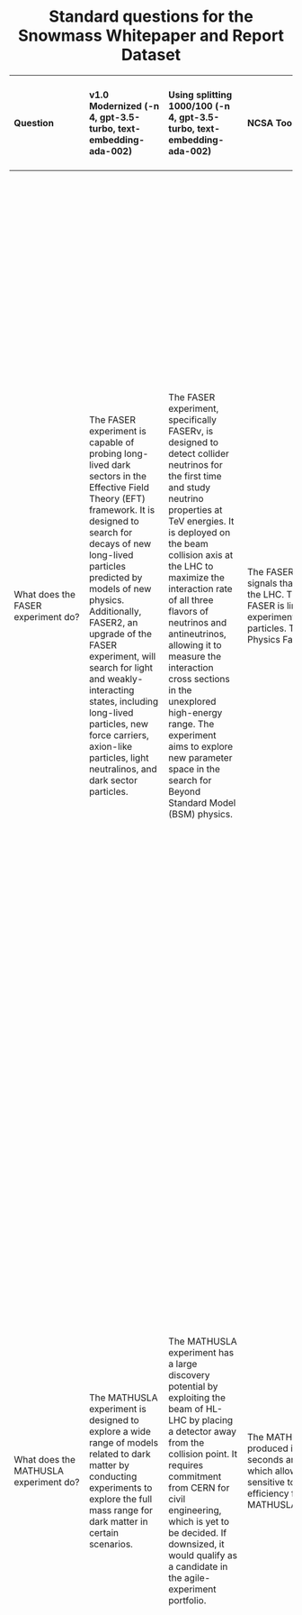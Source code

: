 # <center>Standard questions for the Snowmass Whitepaper and Report Dataset</center>
|Question|v1.0 Modernized (-n 4, gpt-3.5-turbo, text-embedding-ada-002)|Using splitting 1000/100 (-n 4, gpt-3.5-turbo, text-embedding-ada-002)|NCSA Tool using GPT 3.5|Using GPT-4-turbo (-n 4, gpt-4-turbo-preview, text-embedding-ada-002)|Using splitting large text embedding (-n 7, gpt-4-turbo-preview, text-embedding-3-large)|
|:---|:---|:---|:---|:---|:---|
|What does the FASER experiment do?|The FASER experiment is capable of probing long-lived dark sectors in the Effective Field Theory (EFT) framework. It is designed to search for decays of new long-lived particles predicted by models of new physics. Additionally, FASER2, an upgrade of the FASER experiment, will search for light and weakly-interacting states, including long-lived particles, new force carriers, axion-like particles, light neutralinos, and dark sector particles.|The FASER experiment, specifically FASERν, is designed to detect collider neutrinos for the first time and study neutrino properties at TeV energies. It is deployed on the beam collision axis at the LHC to maximize the interaction rate of all three flavors of neutrinos and antineutrinos, allowing it to measure the interaction cross sections in the unexplored high-energy range. The experiment aims to explore new parameter space in the search for Beyond Standard Model (BSM) physics.|The FASER (ForwArd Search ExpeRiment) experiment is designed to explore the forward region of the Large Hadron Collider (LHC) and search for new physics signals that can be uniquely probed in that region. It aims to detect long-lived particles (LLPs) that may be produced in high-energy proton-proton collisions at the LHC. The FASER experiment is already set to probe new parameter space in the search for Beyond the Standard Model (BSM) physics, but the overall size of FASER is limited by the available space underground. Therefore, an enlarged detector called FASER2 has been proposed to improve the sensitivity and reach of the experiment. FASER2 will have a larger decay volume and improved capabilities to study LLPs and neutrinos, as well as search for dark matter and other new particles. The detector design for FASER2 is a work in progress, and the current status of the experiment is described in Chapter 3 of the document 'The Forward Physics Facility at the High-Luminosity LHC'|The FASER experiment is designed to probe long-lived dark sectors within an Effective Field Theory (EFT) framework. It focuses on investigating fermion portal four-fermion interactions of the vector and axial-vector forms. FASER2, an upgrade of the FASER experiment, incorporates a magnetized spectrometer and tracking detector to search for decays of new long-lived particles predicted by models of new physics. This upgrade aims to significantly increase the sensitivity to light and weakly-interacting states, including long-lived particles, new force carriers, axion-like particles, light neutralinos, and dark sector particles, enhancing the experiment's ability to detect phenomena with a relatively small cross section.|The FASER experiment is designed to search for light and weakly-interacting particles, including long-lived particles, new force carriers, axion-like particles, light neutralinos, and dark sector particles. It utilizes a magnetic spectrometer and tracker to increase sensitivity significantly beyond previous experiments. FASER is located in the line-of-sight, 480 meters downstream from the ATLAS interaction point at the LHC, in an unused service tunnel. The experiment benefits from the LHC magnets, which sweep away charged particle backgrounds, allowing for a low radiation environment in the experimental area. FASER aims to detect long-lived particles, such as dark photons, that are produced at the primary ATLAS interaction point with high rapidity and then decay within the FASER detector to, for example, lepton pairs. This experiment is part of a broader class of new LHC experiments proposed to search for new dark-sector or long-lived states far from the primary interaction points.|
|What does the MATHUSLA experiment do?|The MATHUSLA experiment is designed to explore a wide range of models related to dark matter by conducting experiments to explore the full mass range for dark matter in certain scenarios.|The MATHUSLA experiment has a large discovery potential by exploiting the beam of HL-LHC by placing a detector away from the collision point. It requires commitment from CERN for civil engineering, which is yet to be decided. If downsized, it would qualify as a candidate in the agile-experiment portfolio.|The MATHUSLA (MAssive Timing Hodoscope for Ultra-Stable neutraL pArticles) experiment is designed to detect long-lived particles(LLPs) that may be produced in high-energy proton-proton collisions at the Large Hadron Collider (LHC). It aims to study LLPs that have lifetimes in the range of nanoseconds to seconds and travel a significant distance before decaying. MATHUSLA consists of a large, surface-level detector located above the ATLAS or CMS experiments, which allows it to capture LLPs that escape the main detectors. The experiment focuses on LLPs that are weakly interacting and have low backgrounds, making it sensitive to a wide range of new physics scenarios beyond the Standard Model. The MATHUSLA detector is designed to have excellent timing resolution and high efficiency for detecting LLPs, and it can provide complementary information to the main LHC experiments. The current status and future prospects of the MATHUSLA experiment are described in the document 'An Update to the Letter of Intent for MATHUSLA: Search for Long-Lived Particles at the HL-LHC'|The MATHUSLA experiment (MAssive Timing Hodoscope for Ultra-Stable neutraL pArticles) is designed to detect long-lived particles that might be produced at the Large Hadron Collider (LHC). These particles, if they exist, could be candidates for dark matter or could provide insights into other new physics beyond the Standard Model of particle physics. The experiment aims to complement other LHC experiments by searching for particles that escape detection by traditional methods, due to their long lifetimes and the fact that they decay far from the collision point. MATHUSLA would be able to detect these decays through a large surface detector placed at a significant distance from the LHC beamline, allowing it to observe particles that travel a considerable distance before decaying. This approach opens up the possibility of exploring new physics scenarios and could help address some of the outstanding questions in particle physics, such as the nature of dark matter.|The MATHUSLA experiment is a proposed large-scale detector designed to be situated at CERN near the CMS detector. Its primary function is to detect and reconstruct the decay of neutral Long-Lived Particles (LLPs) that are produced in High-Luminosity Large Hadron Collider (HL-LHC) collisions at CMS. These particles are characterized by their ability to travel significant distances before decaying, and MATHUSLA aims to observe these decays as displaced vertices (DV) in a near-zero-background environment. This capability is crucial for probing unexplored parameter spaces and could potentially lead to the discovery of new physics phenomena by detecting ultra long-lived neutral weakly interacting particles with proper lifetimes ranging significantly, covering lifetimes from the early Universe to the Big Bang Nucleosynthesis era. The experiment is designed with an array of 81 identical modules, each filled with layers of scintillating planes, to detect these rare particle decays effectively.|
|What does the ATLAS experiment do?|The ATLAS experiment is a particle physics experiment at the Large Hadron Collider (LHC) at CERN. It is designed to explore a wide range of physics, including the search for the Higgs boson, extra dimensions, and other new phenomena. The experiment aims to understand the fundamental particles and forces that make up the universe.|The ATLAS experiment at the LHC is a general-purpose detector that searches for physics beyond the Standard Model. It is a nearly hermetic detector around the interaction point, designed to handle the high proton-proton collision rate produced by the LHC. The ATLAS experiment aims to explore various physics processes from different angles and energies, including the search for new particles and phenomena that could provide insights into fundamental questions about the universe.|The ATLAS (A Toroidal LHC ApparatuS) experiment is one of the major experiments at the Large Hadron Collider (LHC). Its primary goal is to study the fundamental particles and forces that make up the universe. ATLAS is designed to detect and measure the properties of particles produced in high-energy proton-proton collisions at the LHC. It consists of various sub-detectors, including a tracking detector, calorimeters, and a muon spectrometer, which work together to reconstruct and identify particles. The ATLAS experiment has made significant contributions to the discovery of the Higgs boson in 2012 [1] (https://uiuc-chatbot.s3.us-east-1.amazonaws.com/courses/Snowmass/2101.08320v1.The_LHC_Olympics_2020__A_Community_Challenge_for_Anomaly_Detection_in_High_Energy_Physics.pdf?X-Amz-Algorithm=AWS4-HMAC-SHA256&X-Amz-Content-Sha256=UNSIGNED-PAYLOAD&X-Amz-Credential=AKIAUCD3K6ETL7TF7F5Q%2F20240226%2Fus-east-1%2Fs3%2Faws4_request&X-Amz-Date=20240226T174454Z&X-Amz-Expires=3600&X-Amz-Signature=1524803f8fcc4658614cf653eaaa0bcd36646e274f3572ffc11bae90f1122fd0&X-Amz-SignedHeaders=host&response-content-disposition=inline&response-content-type=application%2Fpdf&x-id=GetObject). It continues to explore a wide range of physics topics, including the search for new particles, the study of the properties of the Higgs boson, and the investigation of phenomena beyond the Standard Model of particle physics. Relevant Sources: [Observation of a new particle in the search for the Standard Model Higgs boson with the ATLAS detector at the LHC](#1: 1207.7214)|The ATLAS experiment is one of the major experiments at the CERN Large Hadron Collider (LHC). It is designed to explore a wide range of physics questions, aiming to improve our understanding of the fundamental particles and forces that shape our universe. The ATLAS detector is a multi-purpose particle physics apparatus that captures and measures particles produced by proton-proton collisions within the LHC. Some of its primary goals include:<br><br>1. **Search for the Higgs boson**: ATLAS played a crucial role in the discovery of the Higgs boson in 2012, a particle that is associated with the mechanism that gives mass to elementary particles.<br><br>2. **Investigate the properties of the Higgs boson**: Following its discovery, ATLAS continues to study the Higgs boson's properties in detail, such as its interactions with other particles and its role in the universe.<br><br>3. **Search for signs of new physics**: This includes looking for evidence of supersymmetry (SUSY), extra dimensions, and other phenomena that go beyond the Standard Model of particle physics.<br><br>4. **Study the fundamental forces**: ATLAS examines the interactions between particles to understand better the forces that govern them, including the strong and weak nuclear forces and electroweak symmetry breaking.<br><br>5. **Understand the behavior of the early universe**: By recreating conditions similar to those just after the Big Bang, ATLAS can provide insights into the early universe's state and the formation of its fundamental structures.<br><br>The ATLAS experiment is a collaborative effort involving thousands of scientists from around the world, utilizing one of the most complex and sophisticated scientific instruments ever built to push the boundaries of human knowledge about the universe.|The ATLAS experiment is one of the two large general-purpose particle physics detectors at the Large Hadron Collider (LHC) at CERN. It is designed to explore a wide range of physics questions, including the search for the Higgs boson, the study of properties of the newly discovered Higgs particle, and the search for other new particles that could provide evidence for theories beyond the Standard Model, such as supersymmetry or extra dimensions. ATLAS also investigates the properties of the fundamental forces and particles at the highest energy levels ever created in a laboratory setting.<br><br>The experiment involves colliding protons at very high energies and analyzing the particles produced in these collisions. ATLAS is equipped with a complex array of detectors that can track and identify a wide variety of particles, including photons, electrons, muons, and hadrons. This allows scientists to reconstruct the events that occur during collisions and to search for signs of new physics phenomena.<br><br>ATLAS, along with CMS (the Compact Muon Solenoid experiment), played a crucial role in the discovery of the Higgs boson in 2012, a fundamental particle associated with the mechanism that gives mass to other particles. The experiment continues to perform precision measurements of the Higgs boson's properties and to search for direct evidence of new particles, quantum imprints of new phenomena, and to contribute to our understanding of dark matter.|
|What does the CMS experiment do?|The CMS experiment is a collaboration of physicists, graduate students, engineers, technicians, and computer scientists from various universities and institutes. They work on the CMS Experiment at the Large Hadron Collider (LHC). The CMS experiment has released research-quality data, including collision data and simulated data, for analysis. They have been involved in significant discoveries in high-energy physics, such as the discovery of the Higgs boson in 2012. Additionally, they have training programs to engage and educate new collaborators, including undergraduate students.|The CMS experiment, located at the Large Hadron Collider (LHC) at CERN, is involved in high-energy physics research. It has made significant contributions, including the discovery of the Higgs boson in 2012. The CMS experiment focuses on studying particle interactions, measuring properties of particles like the Higgs boson, and exploring new physics beyond the Standard Model.|The CMS (Compact Muon Solenoid) experiment is one of the major experiments at the Large Hadron Collider (LHC). Its primary goal is to study the fundamental particles and forces that make up the universe. CMS is designed to detect and measure the properties of particles produced in high-energy proton-proton collisions at the LHC. It consists of various sub-detectors, including a tracking detector, calorimeters, and a muon spectrometer, which work together to reconstruct and identify particles. The CMS experiment has made significant contributions to the discovery of the Higgs boson in 2012 1. It continues to explore a wide range of physics topics, including the search for new particles, the study of the properties of the Higgs boson, and the investigation of phenomena beyond the Standard Model of particle physics.|The CMS (Compact Muon Solenoid) Experiment is a large-scale physics project located at the Large Hadron Collider (LHC) at CERN (European Organization for Nuclear Research). It is one of the major experiments at the LHC, designed to investigate a wide range of physics phenomena, including the search for the Higgs boson, which was successfully discovered in 2012 in collaboration with another LHC experiment, ATLAS. The CMS Experiment aims to explore the fundamental structure of the universe by studying the properties of particles that are produced when protons collide at very high energies within the LHC. It examines the results of these collisions for evidence of new particles and to test theories of particle physics, including the Standard Model and beyond. The CMS detector is a general-purpose detector, equipped to measure the energy and momentum of photons, electrons, muons, and other particles with high precision, enabling a broad physics program that covers topics such as the Higgs boson, dark matter, extra dimensions, and the properties of the quark-gluon plasma.|The CMS (Compact Muon Solenoid) experiment is one of the major research projects operating at the Large Hadron Collider (LHC) at CERN. It is designed to investigate a wide range of physics phenomena, including the search for the Higgs boson, studies of the properties of the Higgs boson, searches for evidence of new particles beyond the Standard Model, and measurements that test the limits of the Standard Model of particle physics. The CMS experiment does this by colliding protons at very high energies and analyzing the particles produced in these collisions.<br><br>The CMS detector is a general-purpose detector that has various components designed to measure the energy and momentum of photons, electrons, muons, and other particles produced in the collisions. It uses a large solenoid magnet to bend the paths of charged particles, allowing their momenta to be measured accurately. The experiment is also involved in more specific studies, such as testing the universality of electron and muon interactions in loop decays of the b quark and hadron spectroscopy.<br><br>CMS has released research-quality data for public use, which includes both actual collision data and simulated data corresponding to these collisions. This open data initiative allows for a broader scientific community to engage in the analysis and potentially contribute to new discoveries.<br><br>Additionally, CMS is part of efforts to explore fundamental questions such as the nature of dark matter, the reasons behind the Higgs boson's properties, and the search for direct evidence of new particles that could indicate physics beyond the Standard Model. The experiment operates in conjunction with other projects and experiments, like ATLAS, to provide a comprehensive understanding of high-energy physics phenomena.|
|What does the LHCb experiment do?|The LHCb experiment is a single-arm forward spectrometer at the Large Hadron Collider designed to study the properties of particles containing b and c quarks. It focuses on decays of bottom and charm quarks, as well as tau leptons. The experiment is competitive with general-purpose detectors for some new particle searches, particularly for Higgs decays into long-lived particles.|The LHCb experiment is optimized for flavor physics and focuses on studying the production and properties of b and c quarks. It aims to explore rare hyperon decays, matter-antimatter asymmetries in the charm sector, pentaquarks, hidden sector particles, anomalous B meson decays, and more. Additionally, LHCb provides complementary information to other experiments like ATLAS and CMS in studying key electroweak parameters and searching for heavy Majorana neutrinos and W lepton flavor-violating decays. The experiment has implemented a software trigger for real-time data processing, allowing for adjustments to the triggering algorithm and increased efficiency for hadronic channels.|The LHCb (Large Hadron Collider beauty) experiment is one of the major experiments at the Large Hadron Collider (LHC). Its primary focus is the study of particles containing the beauty (b) quark, also known as the bottom quark. LHCb is designed to investigate the physics of CP violation and rare decays of particles containing b quarks, which can provide insights into the nature of matter-antimatter asymmetry in the universe. The experiment aims to measure the properties of these particles with high precision and search for new physics phenomena beyond the Standard Model. LHCb has a unique forward geometry, allowing it to detect particles produced in the forward direction, which is particularly advantageous for studying the decays of short-lived strange particles and measuring rare decays into opposite-sign muon pairs. The experiment has made significant contributions to the study of CP violation and the measurement of rare decays. It continues to explore a wide range of physics topics, including the search for new particles and the study of the properties of the Higgs boson.|The LHCb experiment is a single-arm forward spectrometer located at the Large Hadron Collider (LHC). It is specifically designed to study the properties of particles that contain bottom (b) and charm (c) quarks. Unlike lepton colliders, hadron colliders like the LHC generate a vast number of elementary particles with each collision, including bb pairs with a significant cross-section. Despite its smaller luminosity and detector coverage compared to other experiments at the LHC, LHCb's unique design allows it to effectively cover particles produced at small angles to the beam. This capability makes it competitive with general-purpose detectors for certain types of new particle searches, especially for Higgs decays into long-lived particles.<br><br>LHCb, along with experiments like Belle II, focuses on the decays of bottom and charm quarks, as well as tau leptons. The experiment operates in a high-rate, broad-spectrum production environment of proton-proton collisions, which complements the clean, controlled environment of electron-positron collisions studied in experiments like Belle II. This setup enables LHCb to probe Standard Model predictions for quark behavior and lepton physics with unprecedented precision. It also allows for the exploration of new physics paradigms, including leptoquark searches and the study of electroweak parameters, heavy Majorana neutrinos, and lepton flavor-violating decays.<br><br>A notable innovation in the LHCb upgrade is the implementation of a software trigger that processes data in real-time, as opposed to relying on a simple first-level filtering scheme based on hardware thresholds. This advanced triggering strategy enhances the experiment's ability to adjust its data collection parameters dynamically, significantly improving its efficiency and effectiveness in capturing relevant data for its research objectives.|The LHCb (Large Hadron Collider beauty) experiment is a specialized project operating at the Large Hadron Collider (LHC) at CERN. It is optimized for flavor physics, particularly focusing on the study of particles containing bottom (b) and charm (c) quarks. The main goals of the LHCb experiment include:<br><br>1. **Exploring the Matter-Antimatter Asymmetry:** LHCb investigates the differences between matter and antimatter, contributing to our understanding of why the universe is made predominantly of matter.<br><br>2. **Studying Rare Processes:** The experiment is designed to explore extremely rare processes involving b and c hadrons. This includes studying rare decays and searching for new particles or phenomena beyond the Standard Model of particle physics.<br><br>3. **Precision Measurements:** LHCb performs precision measurements of CP violation and rare decays of b and c hadrons. These measurements can provide hints of new physics through deviations from the Standard Model predictions.<br><br>4. **Probing the Quark Structure of Matter:** By studying the decays and interactions of b and c hadrons, LHCb provides insights into the strong force that binds quarks together inside hadrons.<br><br>5. **Searching for New Particles:** The experiment searches for exotic particles such as pentaquarks, hidden sector particles, and potential new states of matter.<br><br>LHCb benefits from the high production cross-sections of b and c quarks in proton-proton collisions at the LHC, allowing it to collect large samples of these particles. Its unique design, optimized for detecting particles produced at small angles to the beam, enables it to perform measurements that are complementary to those of the general-purpose detectors at the LHC. The experiment uses a variety of sophisticated detection technologies to identify and measure the properties of particles, including a vertex locator for precise tracking, ring imaging Cherenkov detectors for particle identification, and calorimeters and muon stations for measuring particle energies and types.<br><br>In summary, the LHCb experiment plays a crucial role in testing the Standard Model's predictions, searching for new physics phenomena, and enhancing our understanding of the fundamental forces and particles that constitute the universe.|
|What does the CODEX-b experiment do?|The CODEX-b experiment is designed to study long-lived particles (LLPs) using proven technology in a relatively compact and affordable manner. It aims to have competitive sensitivity to a wide range of Beyond the Standard Model (BSM) LLP scenarios, with zero background environment and the ability to tag events of interest within the existing experimental location at LHCb. The experiment fills a particular role in the ecosystem of experiments dedicated to studying LLPs at the LHC.|I don't have information on the CODEX-b experiment.|The provided documents do not contain information about the CODEX-b experiment.|The CODEX-b experiment is designed to study long-lived particles (LLPs) by exploiting the production cross section and luminosity delivered by the Large Hadron Collider (LHC) over the next two decades. It aims to fill a unique role in the experimental landscape by being relatively compact, affordable, and capable of being implemented using proven technology. The core advantages of CODEX-b include:<br><br>1. Competitive sensitivity to a wide range of Beyond the Standard Model (BSM) LLP scenarios, either exceeding or complementing the sensitivity of existing or proposed detectors.<br>2. A zero background environment, which enhances its ability to detect LLP events without interference from other signals.<br>3. An accessible experimental location with many of the necessary services already in place, making it easier and more cost-effective to implement.<br>4. The ability to tag events of interest within the existing LHCb data stream, which allows for a more efficient identification and analysis of potential LLP events.<br><br>By integrating the CODEX-β readout into the LHCb data stream, the experiment will validate its data acquisition model and demonstrate its scalability to the full detector. This integration also enables the tagging of events of interest in the LHCb detector, further enhancing its research capabilities.|The CODEX-b experiment is designed to explore a wide range of Beyond the Standard Model (BSM) scenarios involving long-lived particles (LLPs). It aims to achieve this by leveraging its competitive sensitivity to detect these particles, which may not be observable with existing or proposed detectors. The experiment benefits from a zero-background environment and is situated in an accessible location where many necessary services are already in place. Additionally, CODEX-b has the capability to tag events of interest within the existing LHCb experiment framework, enabling joint searches between both experiments. The design includes a 2 m × 2 m × 2 m demonstrator detector, CODEX-β, which will be equipped with Resistive Plate Chambers (RPCs) to detect the passage of particles. This setup allows CODEX-b to provide valuable insights into the physics of LLPs, complementing the broader efforts to understand the fundamental constituents of the universe and their interactions.|
|What is the HL-LHC?|The HL-LHC stands for High-Luminosity Large Hadron Collider. It is a future upgrade of the Large Hadron Collider (LHC) at CERN. The HL-LHC aims to increase the luminosity of the LHC, allowing for more collisions and more precise measurements in particle physics research.|The HL-LHC stands for High-Luminosity Large Hadron Collider. It is the next phase of the Large Hadron Collider (LHC) that will commence in 2029. The HL-LHC will dramatically increase the rate of particle collisions that can occur, allowing for more precise measurements of the properties of the Higgs Boson, probing the boundaries of the Standard Model further, and possibly observing new physics or pointing towards new discoveries. Upgraded detectors, advanced software, and computing technologies, including artificial intelligence and machine learning, will be utilized to handle the increased data and detect rare events more efficiently.|The HL-LHC stands for the High-Luminosity Large Hadron Collider. It is an upgrade of the existing Large Hadron Collider (LHC) at CERN. The HL-LHC project aims to increase the luminosity of the LHC by a factor of 10, which will allow for more precise measurements of known particles and the potential discovery of new particles or phenomena. The upgrade involves several technical improvements, including the installation of new magnets, upgrades to the accelerator and detector systems, and improvements in the data acquisition and analysis capabilities. The HL-LHC is expected to start operations in the late 2020s and will continue to push the boundaries of particle physics research. |The HL-LHC, or High-Luminosity Large Hadron Collider, is an upgrade to the current Large Hadron Collider (LHC) at CERN. Its primary goal is to increase the number of collisions by a factor of 10 beyond the LHC's original design. This increase in luminosity will allow for more precise measurements and the potential to observe rare processes that occur beyond the Standard Model of particle physics. The HL-LHC aims to extend direct searches for new elementary particles, measure the couplings of the Higgs boson with high precision, demonstrate the presence of Higgs boson self-coupling, measure the couplings of the top quark with high sensitivity to new physics, and enhance our overall understanding of fundamental physics.|The HL-LHC, or High-Luminosity Large Hadron Collider, is an upgrade to the existing Large Hadron Collider (LHC) at CERN. Officially approved by the CERN council in June 2016, this project aims to significantly extend the capabilities of the LHC, allowing for more detailed exploration of fundamental physics. The upgrade involves improvements to the accelerator and detectors, enabling the collider to achieve higher luminosities—a measure of the number of particle collisions per second. This is achieved through techniques such as luminosity leveling (β*-leveling) to maximize integrated luminosity while extending beam lifetimes. The goal is to accumulate 3000 to 4000 fb^(-1) of data over about ten years, enhancing the sensitivity to additional gauge bosons and fermions, as well as allowing for more precise measurements of the Higgs boson's properties. The HL-LHC project also includes the construction of upgraded detectors (CMS, ATLAS) and new Interaction Regions (IR) designed to support a tenfold increase in the luminosity delivered to the detectors. The United States government is contributing over $750 million to this upgrade, which aims to probe the boundaries of the Standard Model further, measure the properties of the Higgs boson more precisely, and potentially observe new physics or direct future discoveries.|
|How good is the muon collide at measuring Higgs couplings? How about FCCee?|A muon collider is good at measuring Higgs couplings, but FCC-ee is even better due to its ability to provide the highest luminosities at lower center-of-mass energies, enabling very precise measurements including Higgs couplings determinations at the subpercent level.|The muon collider at √s = 125 GeV is not yet competitive in precision and indirect sensitivity to new physics for measuring Higgs couplings. On the other hand, the FCC-ee program is the only program leading to precision consistently smaller than 1% for all couplings to gauge bosons and fermions, as well as for the Higgs boson total width, and to a precision of a few percent for the Higgs self-coupling.|The muon collider and FCC-ee both have their strengths when it comes to measuring Higgs couplings. The muon collider has the advantage of a much larger cross section for s-channel Higgs boson production compared to FCC-ee. This means that the muon collider can produce a larger number of Higgs bosons, allowing for more precise measurements of the Higgs couplings. In particular, the muon collider can provide an exquisite precision of 0.1 MeV for the Higgs boson mass and a precision of 0.25 MeV for the Higgs boson total width<br><br>On the other hand, FCC-ee is an excellent low-energy e+e Higgs factory. It can measure the total width of the Higgs boson with a precision of 1.2%, which is the best precision on the market. FCC-ee also provides a 3% sensitivity to the Higgs self-coupling, which can be determined from the precise measurement of the single-Higgs production cross section as a function of s [1]<br><br>In summary, the muon collider is better suited for measuring the Higgs couplings due to its larger cross section for Higgs boson production. However, FCC-ee is still an excellent Higgs factory and can provide precise measurements of the Higgs couplings, especially the total width and the self-coupling.<br>Relevant Sources: 1. [1. 1906.02693v1.FCC_ee__Your_Questions_Answered.pdf, page: 20]|The muon collider, particularly at a center-of-mass energy of 10 TeV, is envisioned to enable a comprehensive physics portfolio that includes ultimate measurements in the Higgs sector. This implies that a muon collider would be highly effective at measuring Higgs couplings, especially due to its high energy levels which facilitate precise measurements and a broad search program. The ability to precisely measure the coupling of the Higgs boson to itself is highlighted as a significant advantage, providing insights into the shape of the Higgs potential and the behavior of the electroweak phase transition.<br><br>On the other hand, the FCC-ee (Future Circular Collider-electron-positron) is designed to operate at lower center-of-mass energies but with the highest luminosities, creating a unique opportunity for a very rich set of fundamental measurements, including determinations of Higgs couplings at the subpercent level. The FCC-ee's capability to indirectly discover new particles coupling to the Higgs and/or electroweak bosons up to significant scales further underscores its precision and potential for groundbreaking measurements in the Higgs sector.<br><br>In summary, both the muon collider and the FCC-ee are highly capable of measuring Higgs couplings, but they do so in complementary energy regimes. The muon collider excels with its high energy, enabling comprehensive and ultimate measurements, while the FCC-ee leverages its high luminosity at lower energies to achieve precise measurements of Higgs couplings at the subpercent level, along with a broad spectrum of fundamental measurements and searches for new physics.|The muon collider, especially at energies around 10 TeV, is projected to significantly improve the precision of Higgs couplings measurements compared to the High-Luminosity Large Hadron Collider (HL-LHC). It is expected to achieve subpercent precision for the couplings to vector bosons Z, W, reaching the permille level at 10 TeV. This represents a substantial advancement in the precision of Higgs couplings measurements, offering insights well beyond the capabilities of a 100 TeV proton collider. The muon collider's ability to make differential measurements allows for unprecedented assessments of multi-Higgs production, thereby enabling better than 10% precision in determining the Higgs trilinear and even quartic couplings.<br><br>On the other hand, the FCC-ee (Future Circular Collider-electron-positron) is also aimed at achieving permille level precision in Higgs couplings measurements, operating typically at hundreds of GeV energies to exploit the Higgs-strahlung production mechanism (e+e− → HZ). The FCC-ee is designed to complement the precision measurements of the Higgs boson's properties, including its couplings, mass, and width, with a high degree of accuracy, potentially offering precision at the few percent levels for certain measurements.<br><br>In summary, both the muon collider and the FCC-ee are expected to significantly enhance the precision of Higgs couplings measurements, with the muon collider offering exceptional capabilities at higher energies and the FCC-ee providing high precision at lower energies through different production mechanisms.|
|How well will do on HH in Run 3? How about HL-LHC? Will any future collide do better?|Based on the provided context, it is mentioned that the High-Luminosity LHC (HL-LHC) will dramatically expand the physics reach for Higgs physics. This expansion includes an increase in precision for most of the Higgs boson couplings measurements. Therefore, it is expected that HL-LHC will perform well in studying Higgs boson pairs (HH).<br><br>As for Run 3 of the LHC, the context does not specifically mention the performance of HH studies in Run 3. However, it does mention that the LHC Run 3 will have nominal expectations for certain types of collisions and detector upgrades that will benefit the program. Therefore, while the details on HH studies in Run 3 are not explicitly provided, the upgrades and increased luminosity may also contribute to advancements in Higgs physics.<br><br>Regarding future colliders, the context does not mention any specific information about colliders beyond the HL-LHC. Therefore, it is not possible to determine if any future collider will perform better in studying HH compared to the HL-LHC.|In Run 3, it is expected that double Higgs production will not be observed, but it may be possible to set an upper limit on the di-Higgs production cross-section closer to the Standard Model value. The Higgs self-coupling measurement is out of reach for Run 3. <br><br>In the HL-LHC phase, which is scheduled to start in 2029, there will be a significant increase in integrated luminosity, allowing for the study of phenomena that have been elusive due to their small rates. The HL-LHC program is expected to provide unprecedented data sets that could lead to direct discoveries and potentially revolutionize our understanding of nature.<br><br>Future colliders beyond the HL-LHC are not discussed in the provided context, so it is not possible to determine if any future collider will perform better in terms of studying double Higgs production and Higgs self-couplings.|Based on the provided documents, the sensitivity to Higgs boson (HH) production and measurements is expected to improve in Run 3 of the LHC and the High-Luminosity LHC (HL-LHC) [2, 11]. The HL-LHC is projected to dramatically expand the physics reach for Higgs physics, with estimates of achieving 2-4% precision on the couplings to W, Z, and third-generation fermions [2]. However, it is important to note that the couplings to first and second-generation fermions will still largely not be accessible, and the self-coupling of the Higgs boson will only be probed with approximately 50% precision [2].<br>In terms of future colliders, the FCC-ee (Future Circular Collider-electron-positron) is expected to provide a high-precision measurement of the Higgs boson couplings, particularly to the Z boson [1] The ILC (International Linear Collider) and CLIC (Compact Linear Collider) are also proposed linear colliders that aim to improve the precision of Higgs boson couplings [1] These linear colliders are expected to be more effective at higher energies, while circular colliders like the FCC-ee are more efficient at lower energies [1]<br>Overall, while the HL-LHC and future colliders like the FCC-ee, ILC, and CLIC are expected to improve the precision of Higgs boson measurements, each collider has its own strengths and limitations in terms of energy range and measurement capabilities. It is important to consider the specific physics goals and requirements when evaluating the performance of each collider for HH production and measurements.<br>Relevant Sources: 1. [Physics Brieng Book: Input for the European Strategy for Particle Physics Update 2020](#1) 2. [The High-Energy LHC (HE-LHC)](#3)|The provided context does not offer specific predictions or performance metrics for Higgs boson pair (HH) production or analysis during LHC Run 3 or the High-Luminosity LHC (HL-LHC) phase. However, it does mention that the HL-LHC will "dramatically expand the physics reach for Higgs physics" and that with an integrated luminosity of 3 ab−1 and pp collisions at √s = 14 TeV, it will allow for "precise measurements of Higgs" among other studies. This suggests that the HL-LHC will significantly improve the study of Higgs boson pairs compared to previous runs, due to the increased dataset and the enhanced capabilities of the upgraded detectors.<br><br>For Run 3, while specific details on HH production are not provided, the nominal expectations for the LHC Run 3 include significant amounts of Pb-Pb and p-Pb collisions at high energies, and detector upgrades are mentioned which would benefit the overall physics program, including Higgs physics. These upgrades and the increased data from Run 3 are expected to improve the precision of measurements, although the exact impact on HH studies is not detailed.<br><br>Regarding future colliders, the context does not mention any specific future collider projects or their potential performance relative to the HL-LHC in studying Higgs boson pairs. However, in the broader scientific discussion, there are several proposed future colliders (such as the Future Circular Collider (FCC) and the International Linear Collider (ILC)) that aim to surpass the capabilities of the LHC and HL-LHC, potentially offering even more precise measurements of the Higgs boson and other particles. These future projects would likely provide further advancements in our understanding of particle physics, including HH production, but specific comparisons or projections are not provided in the given context.|The information provided does not explicitly detail the expected performance on Higgs boson pair production (HH) measurements during Run 3 of the LHC. However, it does mention that the High-Luminosity LHC (HL-LHC) will dramatically expand the physics reach for Higgs physics, including the milestone observation of Higgs boson pairs. This implies a significant improvement in the ability to study HH production at the HL-LHC compared to earlier runs, including Run 3. The HL-LHC, with its higher collision energy of 14 TeV and an integrated luminosity of 3 ab−1 per interaction point, is expected to allow for an increase in the precision for most of the Higgs boson couplings measurements, which would include HH production.<br><br>As for future colliders potentially doing better than the HL-LHC in terms of HH measurements, the provided context does not mention any specific future collider projects or their capabilities relative to the HL-LHC. However, it is generally expected in the high-energy physics community that future colliders designed with higher energies and luminosities than the HL-LHC could potentially offer further improvements in the study of Higgs boson pairs and other phenomena, by providing either larger datasets or higher collision energies. These could include projects like the Future Circular Collider (FCC) or the International Linear Collider (ILC), which are conceptualized to push the energy frontier beyond the capabilities of the LHC and HL-LHC.|
|What will IRIS-HEP and HEP-CCE do to help prepare for the HL-LHC?|IRIS-HEP (Institute for Research and Innovation in Software for High Energy Physics) and HEP-CCE (High Energy Physics Center for Computational Excellence) are initiatives focused on advancing software and computational capabilities in the field of High Energy Physics (HEP). These initiatives will likely contribute by developing and optimizing software tools, algorithms, and computational infrastructure needed for the data analysis and simulation challenges posed by the HL-LHC and other future collider experiments. They will work on enhancing data processing, storage, and analysis techniques to handle the increased data volumes and complexities expected from these experiments. Additionally, they may collaborate with other projects and institutions to ensure that the software and computational resources are ready and efficient for the upcoming collider experiments.|IRIS-HEP and HEP-CCE are collaborating to help prepare for the HL-LHC by evolving the international HEP computing infrastructure, software, and services. They are conducting integration tests, such as the "Grand Challenge," to test all components and stress computational performance and tool integration. Additionally, they are working on developing new techniques for service delivery and coordinating research activities within the HEP community to reduce time-to-insight for physicists analyzing data during the HL-LHC era.|According to the document 'HL-LHC Computing Review Stage 2, Common Software Projects: Data Science Tools for Analysis' [15], IRIS-HEP and HEP-CCE are actively involved in the development and support of core software and computing projects to prepare for the HL-LHC.<br>IRIS-HEP, in particular, is funding the development of core pieces of the ecosystem and is focused on the development goals that align with the needs of the HL-LHC. They are working collaboratively with other teams and individuals to build up the data science/HEP interoperability ecosystem. Communication and collaboration are facilitated through channels such as PyHEP Gitter, IRIS-HEP Slack, and GitHub issues/pull requests.<br>The document also mentions that progress in preparing for the HL-LHC is measured in terms of physics analysis productivity in current LHC analyses, rather than raw computational performance. IRIS-HEP is conducting an institute-wide Grand Challenge to test the integration of all its components, including data processing and analysis tasks that scale up to the expected throughput and features of HL-LHC data processing.<br>In summary, IRIS-HEP and HEP-CCE are actively involved in the development and coordination of software and computing projects to prepare for the HL-LHC. They are focused on building an interoperable ecosystem, fostering collaboration, and conducting integration tests to ensure the readiness of the software and computing infrastructure for the challenges of the HL-LHC.<br>Relevant Sources:<br>15. [15. HL-LHC Computing Review Stage 2, Common Software Projects: Data Science Tools for Analysis]|The provided context does not specifically mention the roles or contributions of IRIS-HEP (the Institute for Research and Innovation in Software for High-Energy Physics) or HEP-CCE (High Energy Physics Center for Computational Excellence) in preparing for the High-Luminosity Large Hadron Collider (HL-LHC). These organizations are involved in high-energy physics research and have missions that support advancements in computational science, software development, and data analysis techniques, which are critical for managing the vast amounts of data generated by experiments like those at the LHC. However, without specific details on their activities related to the HL-LHC from the provided context, I cannot accurately describe what IRIS-HEP and HEP-CCE will do to help prepare for the HL-LHC.|IRIS-HEP (the Institute for Research and Innovation in Software for High-Energy Physics) and HEP-CCE (High Energy Physics Center for Computational Excellence) are playing crucial roles in preparing for the High-Luminosity Large Hadron Collider (HL-LHC) era. Their efforts are focused on addressing the significant challenges in data, software, and computational resources that the HL-LHC will present. Here are some of the key initiatives and strategies they are implementing:<br><br>1. **Development of Integrated Data, Software, and Computational Resources**: Both IRIS-HEP and HEP-CCE are working on creating infrastructure and services that provide integrated data, software, and computational resources. These resources are essential for executing elements of an analysis workflow, which is becoming increasingly complex with the data volumes and processing needs of the HL-LHC.<br><br>2. **Analysis Grand Challenge**: IRIS-HEP is organizing an "Analysis Grand Challenge" as a comprehensive test of new concepts for and prototypes of analysis facilities. This challenge aims to demonstrate and test new technologies envisioned for the HL-LHC era, including new user interfaces, innovative data access services for quick access to experiment data sets, and new systems and frameworks. The challenge is an institute-wide effort that serves as an integration test of all components of IRIS-HEP, conducted in collaboration with the U.S. LHC Operations program, the ATLAS and CMS collaborations, and the Worldwide LHC Computing Grid (WLCG). The challenge includes a series of global processing tasks that scale up to the demands of the HL-LHC.<br><br>3. **Software Modernization and Efficiency**: Recognizing that software efficiency and performance are key to maintaining an affordable infrastructure for the HL-LHC, both IRIS-HEP and HEP-CCE are focused on the modernization of High Energy Physics (HEP) software. This involves leveraging existing initiatives such as the HEP Software Foundation (HSF) and integrating software products emerging from R&D programs.<br><br>4. **Collaboration and Knowledge Sharing**: These organizations are also emphasizing the importance of collaboration and knowledge sharing within the HEP community. By building on the experience and cumulative knowledge from the LHC and integrating software components for data analysis, they aim to meet the needs of the HL-LHC and future colliders.<br><br>In summary, IRIS-HEP and HEP-CCE are addressing the challenges of the HL-LHC through a combination of developing integrated resources, organizing grand challenges to test new technologies, modernizing software for efficiency, and fostering collaboration within the HEP community. These efforts are crucial for ensuring that the HEP community is prepared to fully exploit the scientific opportunities that the HL-LHC will offer.|
|Was there eny discussion of using ML to do complete event reconstruction?|Yes, there is ongoing work in the field of high-energy physics to evolve or rewrite existing toolkits and algorithms, including the use of machine learning techniques, to manage the increase in event complexity without increasing per-event reconstruction resource needs. This includes efforts to develop ML algorithms for experimental software and to identify event topologies of signals from data alone. Additionally, there are challenges in developing ML algorithms for use in trigger and data acquisition systems of future experiments, which includes the need for algorithms to run in on-detector electronics with very low latencies.|Yes, there was a discussion of using modern machine learning techniques to significantly improve the physics reach of high-resolution tracking calorimeters. Techniques such as Graph Neural Networks (GNNs) and Panoptic Segmentation are currently under investigation for event reconstruction. For example, the Exa.TrkX collaboration is developing GNN techniques for LArTPC event reconstruction to reconstruct high-energy interactions efficiently and reject background candidates based on event kinematics. This approach operates directly on detector hits, assigning semantic labels based on patterns learned from simulated neutrino interactions.| Yes, there was discussion of using machine learning (ML) techniques for event reconstruction in the provided documents. In document 5, it is mentioned that experiments have started making limited use of ML algorithms for anomaly detection [5] In document 6, it is mentioned that ML algorithms can be used to manage the increase in event complexity without increasing per-event reconstruction resource needs [6] Additionally, document 8 discusses the use of ML algorithms for quark-gluon discrimination in the L1 trigger system [8] These discussions indicate that ML techniques are being explored for event reconstruction in high-energy physics.<br>Relevant Sources: 5. [5. 2008.13636v1.HL_LHC_Computing_Review__Common_Tools_and_Community_Software.pdf, page: 22] 6. [6. 2008.13636v1.HL_LHC_Computing_Review__Common_Tools_and_Community_Software.pdf, page: 20] 8. [8. 2008.13636v1.HL_LHC_Computing_Review__Common_Tools_and_Community_Software.pdf, page: 19]|Yes, there has been discussion and ongoing work on using machine learning (ML) techniques for complete event reconstruction in high-energy physics (HEP) experiments. The complexity of events, especially with high pileup scenarios like those expected at the High-Luminosity Large Hadron Collider (HL-LHC), necessitates the development of advanced algorithms that can manage the increased complexity without significantly increasing the resources needed for per-event reconstruction. This includes efforts to evolve or rewrite existing toolkits and algorithms with a focus on their physics and technical performance in such high event complexity environments. Machine learning algorithms are being developed and integrated into various stages of the experimental process, including trigger and data acquisition systems, to handle data reduction through advanced data selection and compression. These efforts aim to enable efficient processing and analysis of the vast amounts of data generated by HEP experiments, facilitating the search for new physics phenomena.|Yes, there has been discussion and exploration of using machine learning (ML) techniques for complete event reconstruction in particle physics. The text mentions the broad application of ML in nearly every aspect of experimental operation, including triggering, data quality monitoring, reconstruction, and analysis. This indicates that ML algorithms are being considered and developed for comprehensive tasks, including the complete reconstruction of events. The development of ML algorithms for use in trigger and data acquisition systems, as well as their application in areas like particle identification, event classification, and energy regression, suggests a move towards utilizing ML for full event reconstruction. The challenges of managing increased event complexity and computational demands are driving the exploration of ML solutions for these comprehensive tasks.|
|What are the prospects of LLP searches at the HL-LHC?|The prospects of LLP (long-lived particle) searches at the HL-LHC are promising. The use of experiments like MATHUSLA, situated at CERN near the CMS detector, can significantly extend the sensitivity in long lifetime and LLP cross-section compared to the main LHC detectors alone. This can lead to the exploration of LLPs with lifetimes near the upper Big Bang Nucleosynthesis bound set by cosmology and play a vital role in the search for Dark Matter. The potential for exploring LLPs at the HL-LHC is significant, and it is recommended that future collider facilities consider the strong interest and need for searches for long-lived particles in their infrastructure plans.|The prospects for Long-Lived Particle (LLP) searches at the High-Luminosity Large Hadron Collider (HL-LHC) are promising. The upgrades to the detector and trigger systems will expand the reach of searches for displaced leptons and jets, providing new sensitivity to long-lived particles with hadronic final states. Additionally, new detectors like pico-second-precision timing detectors and advanced tracking systems will enable better targeting of new physics with challenging signatures. Overall, the HL-LHC program can be enhanced by further searches and studies of different LLP scenarios.|The prospects for long-lived particle (LLP) searches at the High-Luminosity LHC (HL-LHC) are discussed in document 1 [1] The HL-LHC is expected to provide many more search results from the LHC collaborations using the full Run 2 dataset. While the methods described in the document have not been applied yet to collider data, there are plans to organize efforts for LLP searches at the HL-LHC. The ATLAS Collaboration has already produced a first version of the CWoLa hunting analysis using low-dimensional features, which is likely the start of a growing set of searches. The organization of physics analysis groups at the LHC, such as SUSY, Top, Higgs, SM, B physics, Exotics/Exotica, B2G/HDBS, Model Agnostic, Weakly Supervised, (Semi) Supervised, Unsupervised, Statistics forum, ML forum, Measurement Groups, Search Groups, and Supporting organizations, will play a crucial role in organizing and coordinating these efforts. The document also mentions the importance of theoretical input and the role of theorists in guiding the search strategies. Overall, the HL-LHC presents a promising opportunity for LLP searches, and further developments and collaborations are expected to enhance the prospects in the coming years.<br>Relevant Sources:<br>1. [The LHC Olympics 2020: A Community Challenge for Anomaly Detection in High Energy Physics](https://arxiv.org/abs/2101.08320)|The prospects of Long-Lived Particle (LLP) searches at the High-Luminosity Large Hadron Collider (HL-LHC) are highly promising and are expected to significantly extend the sensitivity to LLPs compared to the capabilities of the main LHC detectors alone. The HL-LHC, with its increased luminosity, will provide a much larger dataset, allowing for more extensive searches for LLPs across various production and decay modes. This enhancement in the search capabilities is crucial for probing new physics beyond the Standard Model, including the exploration of dark matter candidates and the investigation of mechanisms related to neutrino masses and the baryon asymmetry of the universe (BAU).<br><br>One of the key experimental efforts in this direction is the Massive Timing Hodoscope for Ultra-Stable neutraL pArticles (MATHUSLA) project. Situated at CERN near the CMS detector, MATHUSLA is designed to specifically target LLPs, with the potential to extend the sensitivity in long lifetime and LLP cross section by several orders of magnitude. This would enable searches for LLPs with lifetimes near the upper Big Bang Nucleosynthesis bound set by cosmology, significantly enhancing the physics potential of the LHC in the search for new phenomena, including dark matter.<br><br>Furthermore, the HL-LHC era emphasizes the importance of incorporating LLP searches into the baseline physics programs of future collider facilities from the start. This approach ensures that detector designs and infrastructure plans are optimized for LLP detection, maximizing the scientific output of these investments.<br><br>In summary, the prospects for LLP searches at the HL-LHC are highly promising, with significant advancements expected in the understanding of LLPs and their implications for physics beyond the Standard Model. The MATHUSLA project, along with the strategic emphasis on LLP searches in future collider projects, underscores the critical role these efforts play in exploring the frontiers of particle physics.|The prospects of Long-Lived Particle (LLP) searches at the High-Luminosity Large Hadron Collider (HL-LHC) appear promising and are a significant area of interest for uncovering Beyond Standard Model (BSM) physics. The HL-LHC aims to extend the reach for discovering LLPs produced at a wide range of energies, from TeV- to sub-GeV-scale, by implementing dedicated analyses and optimized search strategies. These strategies may significantly increase the signal-to-background ratio over standard search methods, enhancing the ability of LHC experiments to probe new physics scenarios, including those that could address fundamental questions like the Hierarchy Problem.<br><br>The search for LLPs at the HL-LHC will benefit from dedicated detectors like MATHUSLA, which are designed to explicitly reconstruct and identify LLPs while effectively managing beam-induced backgrounds and other challenges such as pileup, detector readout timing, and the material budget of the detector areas closest to the interaction point. The use of timing and angular measurements, restrictions on particle velocity, and topological consistency checks are among the techniques that can help achieve high background rejection rates while maintaining good signal efficiency for LLPs.<br><br>Moreover, the HL-LHC's capability to perform searches for LLPs across a broad energy spectrum, combined with the development of optimized cut-flows and search strategies, positions it as a very promising avenue for potentially uncovering new discoveries in physics. The observation of even a few high-energy, oppositely-charged tracks coming from LLP decays could provide sufficient evidence for new physics, making the search for LLPs at the HL-LHC a highly anticipated endeavor in the physics community.|
|What is the current Higgs mass? How much will the uncertainty improve with the HL-LHC?|The most recent Higgs-boson mass measurements from CMS and ATLAS set its value to be 125.38 ± 0.14 GeV and 124.92 ± 0.21 GeV respectively. The HL-LHC is expected to provide a measurement of the Higgs boson mass to 10-20 MeV precision, which is a significant improvement from the current uncertainties.|The current uncertainty on the Higgs mass is approximately 240 MeV. With the HL-LHC, it is expected that the measurement of the Higgs boson mass will improve to a precision of 10-20 MeV, significantly reducing the impact of uncertainty on related measurements.|The current Higgs boson mass is approximately 125 GeV [1] With the High-Luminosity LHC (HL-LHC), the uncertainty in the Higgs boson mass is expected to improve from the current level of 32 MeV to 22 MeV [16] This improvement is due to the increased statistics and improved detector performance at the HL-LHC [9]|The most recent Higgs boson mass measurements, as reported from CMS and ATLAS, set its value to 125.38 ± 0.14 GeV and 124.92 ± 0.21 GeV, respectively. These measurements use both the diphoton and ZZ decay channels for their analysis.<br><br>With the High-Luminosity Large Hadron Collider (HL-LHC), the precision of the Higgs boson mass measurement is expected to improve significantly. The HL-LHC is projected to provide a measurement of the Higgs boson mass to a precision of 10-20 MeV. This improvement is substantial compared to the current uncertainty levels and will significantly reduce the impact of this source of uncertainty on related measurements and theoretical predictions.|The current Higgs boson mass, as reported from the most recent measurements by CMS and ATLAS, is approximately 125.38±0.14 GeV and 124.92±0.21 GeV, respectively, using both the diphoton (γγ) and ZZ decay channels. <br><br>With the planned High-Luminosity Large Hadron Collider (HL-LHC), the precision of the Higgs boson mass measurement is expected to improve significantly. The HL-LHC is projected to achieve a measurement uncertainty of approximately ∆mh ∼ 30 MeV in the h → ZZ → 4l and h → γγ channels, assuming detector upgrades lead to a 25% improvement in the 4µ resolution and a 17% increase in the 4µ and 4e channels. This represents a substantial improvement over the current level of uncertainty.|
|What is a new LLP model that we should be exploring at the hl LHC?|One new LLP model that could be explored at the HL-LHC is the model involving the light scalar hD field with a sub-GeV mass, which couples to the Standard Model (SM) via mixing with the SM Higgs. This model includes highly-displaced decays of hDs produced in the far-forward region of the LHC, which can be effectively searched for in FASER2. Additionally, the model incorporates an additional dark vector field A′ with a mass ranging from GeV to over 100 GeV, and the heavy complex scalar dark matter (DM) candidate χ.|One new LLP model that has gained attention is the "Neutral Naturalness" paradigm, which emerged around 2015. This model can explain the stability of the weak scale without colored matter at TeV energies. It is based on older models like the Twin Higgs and Folded Supersymmetry, but it was realized in 2015 that LLPs are generic predictions in this set of models. This paradigm has led to a vibrant community of theorists and experimentalists working on LLPs, culminating in an extensive review of the LLP landscape.|Based on the provided documents, there is no specific mention of a new LLP model that should be explored at the HL-LHC. The documents primarily focus on the physics reach and potential discoveries at future colliders such as the FCC-ee and muon colliders. However, it is important to note that the HL-LHC itself provides opportunities for exploring LLPs, and there are ongoing efforts to study LLP signatures at the LHC. It would be beneficial to consult additional sources or research papers specifically focused on LLP models and their potential at the HL-LHC.<br>Relevant Sources:<br>1.  2105.12962v2.Physics_reach_of_a_long_lived_particle_detector_at_Belle_II.pdf, page: 2 2.  2203.05502v4.Searches_for_Long_Lived_Particles_at_the_Future_FCC_ee.pdf, page: 5 3.  2101.08320v1.The_LHC_Olympics_2020__A_Community_Challenge_for_Anomaly_Detection_in_High_Energy_Physics.pdf, page: 100 4.  2203.05502v4.Searches_for_Long_Lived_Particles_at_the_Future_FCC_ee.pdf, page: 18 5.  2203.05502v4.Searches_for_Long_Lived_Particles_at_the_Future_FCC_ee.pdf, page: 19 6.  2101.08320v1.The_LHC_Olympics_2020__A_Community_Challenge_for_Anomaly_Detection_in_High_Energy_Physics.pdf, page: 99 7.  2203.05502v4.Searches_for_Long_Lived_Particles_at_the_Future_FCC_ee.pdf, page: 34 8.  2203.05939v2.Opportunities_for_new_physics_searches_with_heavy_ions_at_colliders.pdf, page: 2 9.  2109.10905v2.The_Forward_Physics_Facility__Sites__Experiments__and_Physics_Potential.pdf, page: 52 10. 2203.05090v1.The_Forward_Physics_Facility_at_the_High_Luminosity_LHC.pdf, page: 168 11. 2203.05090v1.The_Forward_Physics_Facility_at_the_High_Luminosity_LHC.pdf, page: 86 12. 2203.05502v4.Searches_for_Long_Lived_Particles_at_the_Future_FCC_ee.pdf, page: 34 13. 2203.05502v4.Searches_for_Long_Lived_Particles_at_the_Future_FCC_ee.pdf, page: 18 14. 2101.08320v1.The_LHC_Olympics_2020__A_Community_Challenge_for_Anomaly_Detection_in_High_Energy_Physics.pdf, page: 100 15. 2203.05484v1.Axion_Like_Particles_at_High_Energy_Muon_Colliders____A_White_paper_for_Snowmass_2021.pdf, page: 3 16. 1912.11871v2.Circular_and_Linear____rm_e___e_____Colliders__Another_Story_of_Complementarity.pdf, page: 3 |Based on the context provided, exploring models that predict light long-lived particles (LLPs) with sub-GeV masses, such as the model featuring the light scalar \(h_D\) field, seems promising for the high-luminosity Large Hadron Collider (HL-LHC). This model is particularly interesting because it involves the \(h_D\) field coupling to the Standard Model via mixing with the SM Higgs boson. The highly-displaced decays of \(h_D\)s produced in the far-forward region of the LHC can be effectively searched for in experiments like FASER2. Additionally, this model includes an additional dark vector field \(A'\) with a mass range from GeV to over 100 GeV, and a heavy complex scalar dark matter candidate \(\chi\), enriching the phenomenology and offering multiple avenues for discovery at the HL-LHC.|Given the context provided, it's clear that the exploration of Long-Lived Particles (LLPs) at the High-Luminosity Large Hadron Collider (HL-LHC) is a vibrant and evolving field, with a variety of models and theoretical frameworks suggesting different types of LLPs. While the context does not specify a single "new" LLP model to explore, it highlights the importance of investigating a broad spectrum of possibilities to uncover new physics beyond the Standard Model (BSM).<br><br>Some of the promising avenues for LLP exploration mentioned include:<br><br>1. **Hadronically Decaying LLPs Produced in Exotic Higgs Decays**: These are part of a large variety of new physics scenarios, including solutions to the Hierarchy Problem. Investigating these LLPs could provide insights into the nature of the Higgs boson and its potential interactions beyond the Standard Model.<br><br>2. **Models Predicting Disappearing LLPs**: These LLPs could give rise to experimental signatures such as "short" or "broken" tracks, which are distinct from the usual Standard Model processes. Such signatures would be a clear indication of new physics.<br><br>3. **LLPs Resulting in Unusual Jets, Such as "Dark Showers"**: These could arise from different BSM scenarios and would present unique challenges and opportunities for detection at the HL-LHC.<br><br>4. **Heavy Neutral Leptons and Axion-Like Particles**: These are examples of light LLPs that require innovative trigger strategies and possibly auxiliary LLP detectors for their discovery.<br><br>The context also emphasizes the importance of developing innovative trigger strategies and investing in auxiliary detectors, especially for light LLPs, to maximize the discovery potential of the HL-LHC. Additionally, it suggests that exploring a variety of models, including those predicting different types of LLP signatures, is crucial for a comprehensive search for new physics.<br><br>Therefore, while not specifying a single "new" model, the context suggests that the future of LLP research at the HL-LHC should be broad and inclusive, exploring a wide range of theoretical predictions and experimental signatures to ensure that no stone is left unturned in the search for new physics.|
